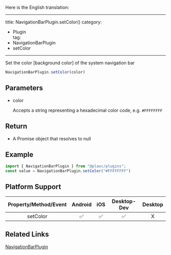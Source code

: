Here is the English translation:

---
title: NavigationBarPlugin.setColor()
category:
  - Plugin  
tag:
  - NavigationBarPlugin
  - setColor
---

Set the color [background color] of the system navigation bar

```js 
NavigationBarPlugin.setColor(color)
```

## Parameters

  - color

    Accepts a string representing a hexadecimal color code, e.g. `#FFFFFFFF`


## Return

  - A Promise object that resolves to null  

## Example

```js
import { NavigationBarPlugin } from "@plaoc/plugins";
const value = NavigationBarPlugin.setColor("#FFFFFFFF") 
```


## Platform Support

| Property/Method/Event | Android | iOS | Desktop-Dev | Desktop |
|:------------:|:-------:|:---:|:-----------:|:-------:|
| setColor     | ✅      | ✅  | ✅          | X       |  

## Related Links

[NavigationBarPlugin](./index.md)